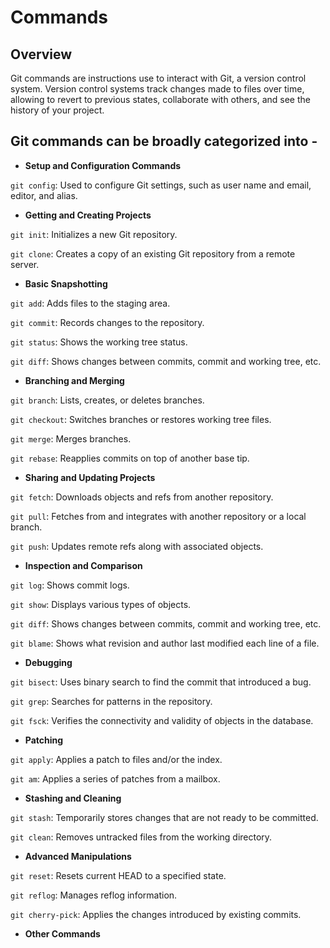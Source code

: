 # Commands

## Overview

Git commands are instructions use to interact with Git, a version control system. Version control systems track changes made to files over time, allowing to revert to previous states, collaborate with others, and see the history of your project.

## Git commands can be broadly categorized into -

* **Setup and Configuration Commands**

`git config`: Used to configure Git settings, such as user name and email, editor, and alias.

* **Getting and Creating Projects**

`git init`: Initializes a new Git repository.

`git clone`: Creates a copy of an existing Git repository from a remote server.

* **Basic Snapshotting**

`git add`: Adds files to the staging area.

`git commit`: Records changes to the repository.

`git status`: Shows the working tree status.

`git diff`: Shows changes between commits, commit and working tree, etc.

* **Branching and Merging**

`git branch`: Lists, creates, or deletes branches.

`git checkout`: Switches branches or restores working tree files.

`git merge`: Merges branches.

`git rebase`: Reapplies commits on top of another base tip.

* **Sharing and Updating Projects**

`git fetch`: Downloads objects and refs from another repository.

`git pull`: Fetches from and integrates with another repository or a local branch.

`git push`: Updates remote refs along with associated objects.

* **Inspection and Comparison**

`git log`: Shows commit logs.

`git show`: Displays various types of objects.

`git diff`: Shows changes between commits, commit and working tree, etc.

`git blame`: Shows what revision and author last modified each line of a file.

* **Debugging**

`git bisect`: Uses binary search to find the commit that introduced a bug.

`git grep`: Searches for patterns in the repository.

`git fsck`: Verifies the connectivity and validity of objects in the database.

* **Patching**

`git apply`: Applies a patch to files and/or the index.

`git am`: Applies a series of patches from a mailbox.

* **Stashing and Cleaning**

`git stash`: Temporarily stores changes that are not ready to be committed.

`git clean`: Removes untracked files from the working directory.

* **Advanced Manipulations**

`git reset`: Resets current HEAD to a specified state.

`git reflog`: Manages reflog information.

`git cherry-pick`: Applies the changes introduced by existing commits.

* **Other Commands**





